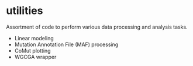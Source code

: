 # utilities
Assortment of code to perform various data processing and analysis tasks.

- Linear modeling
- Mutation Annotation File (MAF) processing
- CoMut plotting
- WGCGA wrapper
